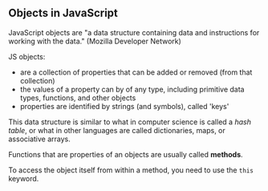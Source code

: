 
## Objects in JavaScript

JavaScript objects are "a data structure containing data and instructions for
working with the data." (Mozilla Developer Network)

JS objects:

- are a collection of properties that can be added or removed (from that
  collection)
- the values of a property can by of any type, including primitive data types,
  functions, and other objects
- properties are identified by strings (and symbols), called 'keys'

This data structure is similar to what in computer science is called a _hash
table_,  or what in other languages are called dictionaries, maps, or
associative arrays.

Functions that are properties of an objects are usually called __methods__.

To access the object itself from within a method, you need to use the `this`
keyword.

